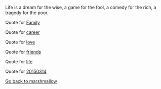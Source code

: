 Life is a dream for the wise, 
a game for the fool, 
a comedy for the rich, 
a tragedy for the poor.



Quote for [Family](family/family.md)

Quote for [career](career/career.md)

Quote for [love](love/love.md)

Quote for [friends](friends/friends.md)

Quote for [life](life/life.md)

Quote for [20150314](20150314/20150314.md)


[Go back to marshmallow](../marshmallow.md)
